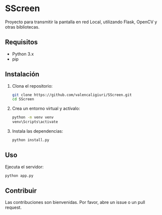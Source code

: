 # SScreen

Proyecto para transmitir la pantalla en red Local, utilizando Flask, OpenCV y otras bibliotecas.

## Requisitos

- Python 3.x
- pip

## Instalación

1. Clona el repositorio:
    ```sh
    git clone https://github.com/valencaligiuri/SScreen.git
    cd SScreen
    ```

2. Crea un entorno virtual y actívalo:
    ```sh
    python -m venv venv
    venv\Scripts\activate
    ```

3. Instala las dependencias:
    ```sh
    python install.py
    ```

## Uso

Ejecuta el servidor:
```sh
python app.py
```

## Contribuir

Las contribuciones son bienvenidas. Por favor, abre un issue o un pull request.